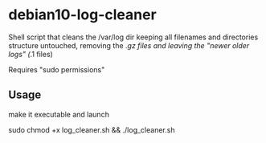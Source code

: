 # debian10-log-cleaner
Shell script that cleans the /var/log dir keeping all filenames and directories structure untouched, removing the .*gz files and leaving the "newer older logs" (*.1 files)

Requires "sudo permissions"

## Usage
make it executable and launch

sudo chmod +x log_cleaner.sh && ./log_cleaner.sh
